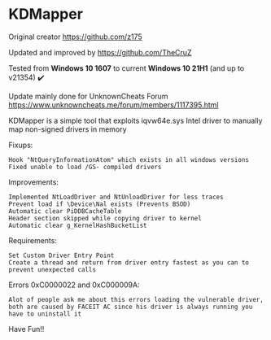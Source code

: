 # KDMapper

Original creator https://github.com/z175

Updated and improved by https://github.com/TheCruZ

Tested from **Windows 10 1607** to current **Windows 10 21H1** (and up to v21354) :heavy_check_mark:

Update mainly done for UnknownCheats Forum https://www.unknowncheats.me/forum/members/1117395.html

KDMapper is a simple tool that exploits iqvw64e.sys Intel driver to manually map non-signed drivers in memory

Fixups:

    Hook "NtQueryInformationAtom" which exists in all windows versions
    Fixed unable to load /GS- compiled drivers

Improvements:

	Implemented NtLoadDriver and NtUnloadDriver for less traces
	Prevent load if \Device\Nal exists (Prevents BSOD)
	Automatic clear PiDDBCacheTable
	Header section skipped while copying driver to kernel
	Automatic clear g_KernelHashBucketList
	
Requirements:

    Set Custom Driver Entry Point
    Create a thread and return from driver entry fastest as you can to prevent unexpected calls

Errors 0xC0000022 and 0xC000009A:

    Alot of people ask me about this errors loading the vulnerable driver, both are caused by FACEIT AC since his driver is always running you have to uninstall it

Have Fun!!
